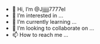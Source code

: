 - 👋 Hi, I’m @Jjjjjj7777el
- 👀 I’m interested in ...
- 🌱 I’m currently learning ...
- 💞️ I’m looking to collaborate on ...
- 📫 How to reach me ...

<!---
Jjjjjj7777el/Jjjjjj7777el is a ✨ special ✨ repository because its `README.md` (this file) appears on your GitHub profile.
You can click the Preview link to take a look at your changes.
--->
